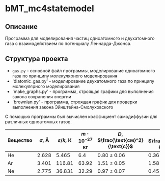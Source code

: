 # bMT_mc4statemodel

## Описание

Программа для моделирования частиц одноатомного и двухатомного газа с взаимодействием по потенциалу Леннарда-Джонса.

## Структура проекта

* `gas.py` - основной файл программы, моделирование одноатомного газа по принципу молекулярного моделирования
* 'diatomic_gas.py' - моделирование двухатомного газа по принципу молекулярного моделирования
* 'make_graphs.py' - программа, строящая графики для выполнения закона сохранения энергии
* 'brownian.py' - программа, строящая график для проверки выполнения закона Эйнштейна-Смолуховского


С помощью программы был вычислен коэффициент самодиффузии для различных одноатомных газов.


| Вещество | $\sigma$, Å | $\varepsilon/k$, К | $m \cdot 10^{-27}$ кг | $D$, $\frac{\text{см}^2}{\text{с}}$ | $D_{\text{table}}$, $\frac{\text{см}^2}{\text{с}}$ |
|----------|----------------|--------------------|------------------------|-----------------------------|----------------------------------|
| He       | 2.628          | 5.465              | 6.4                    | 0.80 $\pm$ 0.06             | 0.36                             |
| Ar       | 3.401          | 116.81             | 63.92                  | 1.51 $\pm$ 0.05             | 1.58                             |
| Ne       | 2.775          | 36.831             | 32.29                  | 0.97 $\pm$ 0.07             | 0.45                             |


